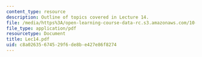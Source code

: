 ```yaml
---
content_type: resource
description: Outline of topics covered in Lecture 14.
file: /media/https%3A/open-learning-course-data-rc.s3.amazonaws.com/10-675j-computational-quantum-mechanics-of-molecular-and-extended-systems-fall-2004/c8a02635674529f6de8be427e86f8274_Lec14.pdf
file_type: application/pdf
resourcetype: Document
title: Lec14.pdf
uid: c8a02635-6745-29f6-de8b-e427e86f8274
---
```

